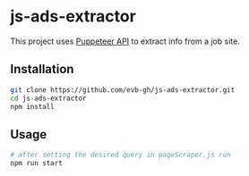 # js-ads-extractor

This project uses [Puppeteer API](https://pptr.dev/) to extract info from a job site.

## Installation

```bash
git clone https://github.com/evb-gh/js-ads-extractor.git
cd js-ads-extractor
npm install
```

## Usage

```bash
# after setting the desired query in pageScraper.js run
npm run start
```
